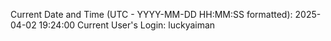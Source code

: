 Current Date and Time (UTC - YYYY-MM-DD HH:MM:SS formatted): 2025-04-02 19:24:00
Current User's Login: luckyaiman
